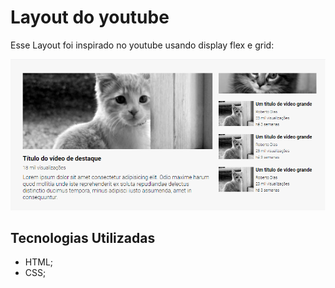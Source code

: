 # Layout do youtube

Esse Layout foi inspirado no youtube usando display flex e grid:

<img src='src/img/Layout-do-youtube.png'>

## Tecnologias Utilizadas

- HTML;
- CSS;